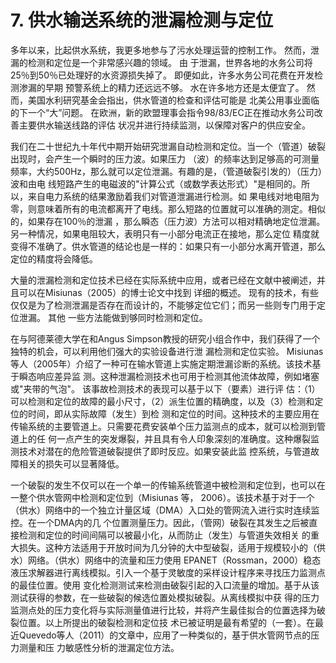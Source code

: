 # 7. 供水输送系统的泄漏检测与定位

多年以来，比起供水系统，我更多地参与了污水处理运营的控制工作。 然而，泄漏的检测和定位是一个非常感兴趣的领域。 由
于泄漏，世界各地的水务公司将25％到50％已处理好的水资源损失掉了。 即便如此，许多水务公司花费在开发检测渗漏的早期
预警系统上的精力还远远不够。 水在许多地方还是太便宜了。 然而，美国水利研究基金会指出，供水管道的检查和评估可能是
北美公用事业面临的下一个“大”问题。 在欧洲，新的欧盟理事会指令98/83/EC正在推动水务公司改善主要供水输送线路的评估
状况并进行持续监测，以保障对客户的供应安全。

我们在二十世纪九十年代中期开始研究泄漏自动检测和定位。当一个（管道）破裂出现时，会产生一个瞬时的压力波。如果压力
（波）的频率达到足够高的可测量频率，大约500Hz，那么就可以定位泄漏。有趣的是，（管道破裂引发的）（压力）波和由电
线短路产生的电磁波的"计算公式（或数学表达形式）"是相同的。所以，来自电力系统的结果激励着我们对管道泄漏进行检测。如
果电线对地电阻为零，则意味着所有的电流都离开了电线。那么短路的位置就可以准确的测定。相似的，如果存在100％的泄漏
，那么瞬态（压力波）方法可以相对精确地定位泄漏。另一种情况，如果电阻较大，表明只有一小部分电流正在接地，那么定位
精度就变得不准确了。供水管道的结论也是一样的：如果只有一小部分水离开管道，那么定位的精度将会降低。

大量的泄漏检测和定位技术已经在实际系统中应用，或者已经在文献中被阐述，并且可以在Misiunas（2005）的博士论文中找到
详细的概述。 现有的技术，有些仅仅是为了检测泄漏是否存在而设计的，不能够定位它们；而另一些则专门用于定位泄漏。 其他
一些方法能做到够同时检测和定位。

在与阿德莱德大学在和Angus Simpson教授的研究小组合作中，我们获得了一个独特的机会，可以利用他们强大的实验设备进行泄
漏检测和定位实验。 Misiunas等人（2005年）介绍了一种可在输水管道上实施定期泄漏诊断的系统。该技术基于瞬态响应差异监
测。这种泄漏检测技术也可用于检测其他流体故障，例如堵塞或"夹带的气泡"。 该事故检测技术的表现可以基于以下（要素）进行评
估：（1）可以检测和定位的故障的最小尺寸，（2）派生位置的精确度，以及（3）检测和定位的时间，即从实际故障（发生）到检
测和定位的时间。这种技术的主要应用在传输系统的主要管道上。只需要花费安装单个压力监测点的成本，就可以检测到管道上的任
何一点产生的突发爆裂，并且具有令人印象深刻的准确度。这种爆裂监测技术对潜在的危险管道破裂提供了即时反应。如果安装此监
控系统，与管道故障相关的损失可以显著降低。

一个破裂的发生不仅可以在一个单一的传输系统管道中被检测和定位到，也可以在一整个供水管网中检测和定位到（Misiunas 等，
2006）。该技术基于对于一个（供水）网络中的一个独立计量区域（DMA）入口处的管网流入进行实时连续监控。在一个DMA内的几
个位置测量压力。因此，（管网）破裂在其发生之后被直接检测和定位的时间间隔可以被最小化，从而防止（发生）与管道失效相关
的重大损失。这种方法适用于开放时间为几分钟的大中型破裂，适用于规模较小的（供水）网络。（供水）网络中的流量和压力使用
EPANET（Rossman，2000）稳态液压求解器进行离线模拟。引入一个基于灵敏度的采样设计程序来寻找压力监测点的最佳位置。使用
变化检测测试来检测由破裂引起的入口流量的增加。基于从该测试获得的参数，在一些破裂的候选位置处模拟破裂。从离线模拟中获
得的压力监测点处的压力变化将与实际测量值进行比较，并将产生最佳拟合的位置选择为破裂位置。以上所提出的破裂检测和定位技
术已被证明是最有希望的（一套）。在最近Quevedo等人（2011）的文章中，应用了一种类似的，基于供水管网节点的压力测量和压
力敏感性分析的泄漏定位方法。
